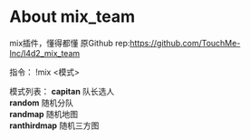# About mix_team
mix插件，懂得都懂
原Github rep:https://github.com/TouchMe-Inc/l4d2_mix_team

指令：
!mix <模式>

模式列表：
**capitan** 队长选人  
**random**  随机分队   
**randmap** 随机地图  
**ranthirdmap** 随机三方图  